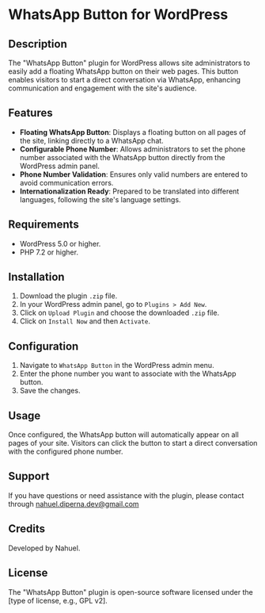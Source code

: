# WhatsApp Button for WordPress

## Description
The "WhatsApp Button" plugin for WordPress allows site administrators to easily add a floating WhatsApp button on their web pages. This button enables visitors to start a direct conversation via WhatsApp, enhancing communication and engagement with the site's audience.

## Features
- **Floating WhatsApp Button**: Displays a floating button on all pages of the site, linking directly to a WhatsApp chat.
- **Configurable Phone Number**: Allows administrators to set the phone number associated with the WhatsApp button directly from the WordPress admin panel.
- **Phone Number Validation**: Ensures only valid numbers are entered to avoid communication errors.
- **Internationalization Ready**: Prepared to be translated into different languages, following the site's language settings.

## Requirements
- WordPress 5.0 or higher.
- PHP 7.2 or higher.

## Installation
1. Download the plugin `.zip` file.
2. In your WordPress admin panel, go to `Plugins > Add New`.
3. Click on `Upload Plugin` and choose the downloaded `.zip` file.
4. Click on `Install Now` and then `Activate`.

## Configuration
1. Navigate to `WhatsApp Button` in the WordPress admin menu.
2. Enter the phone number you want to associate with the WhatsApp button.
3. Save the changes.

## Usage
Once configured, the WhatsApp button will automatically appear on all pages of your site. Visitors can click the button to start a direct conversation with the configured phone number.

## Support
If you have questions or need assistance with the plugin, please contact through nahuel.diperna.dev@gmail.com

## Credits
Developed by Nahuel.

## License
The "WhatsApp Button" plugin is open-source software licensed under the [type of license, e.g., GPL v2].
